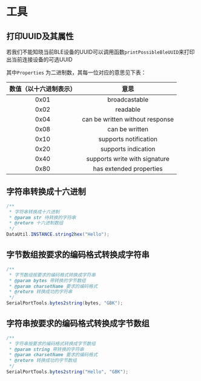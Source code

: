 # 工具

## 打印UUID及其属性

若我们不能知晓当前BLE设备的UUID可以调用函数`printPossibleBleUUID`来打印出当前连接设备的可选UUID

其中`Properties` 为二进制数，其每一位对应的意思见下表：

| 数值（以十六进制表示） |              意思               |
| :--------------------: | :-----------------------------: |
|          0x01          |          broadcastable          |
|          0x02          |            readable             |
|          0x04          | can be written without response |
|          0x08          |         can be written          |
|          0x10          |      supports notification      |
|          0x20          |       supports indication       |
|          0x40          |  supports write with signature  |
|          0x80          |     has extended properties     |



## 字符串转换成十六进制

```java
/**
 * 字符串转换成十六进制
 * @param str 待转换的字符串
 * @return 十六进制数组
 */
DataUtil.INSTANCE.string2hex("Hello");
```

## 字节数组按要求的编码格式转换成字符串

```java
/**
 * 字节数组按要求的编码格式转换成字符串
 * @param bytes 带转换的字节数组
 * @param charsetName 要求的编码格式
 * @return 转换成功的字符串
 */
SerialPortTools.bytes2string(bytes, "GBK");
```

## 字符串按要求的编码格式转换成字节数组

```java
/**
 * 字符串按要求的编码格式转换成字节数组
 * @param string 带转换的字符串
 * @param charsetName 要求的编码格式
 * @return 转换成功的字节数组
 */
SerialPortTools.bytes2string("Hello", "GBK");
```
